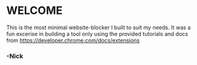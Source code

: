 # WELCOME

This is the most minimal website-blocker I built to suit my needs.
It was a fun excerise in building a tool only using the provided
tutorials and docs from https://developer.chrome.com/docs/extensions

### -Nick